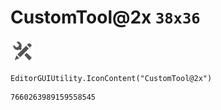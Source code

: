 # CustomTool@2x `38x36`
<img src="/img/CustomTool@2x.png" width=38 height=36>

``` CSharp
EditorGUIUtility.IconContent("CustomTool@2x")
```
```
7660263989159558545
```
